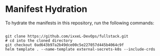 
# Manifest Hydration

To hydrate the manifests in this repository, run the following commands:

```shell

git clone https://github.com/ixxeL-DevOps/fullstack.git
# cd into the cloned directory
git checkout 0ad643b97a2b49dce00c5e227057d445b4064c9f
helm template . --name-template external-secrets-k0s --include-crds
```